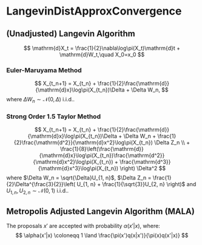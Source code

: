 # LangevinDistApproxConvergence

## (Unadjusted) Langevin Algorithm

$$
\mathrm{d}X_t = \frac{1}{2}\nabla\log\pi(X_t)\mathrm{d}t + \mathrm{d}W_t,\quad X_0=x_0
$$

### Euler-Maruyama Method

$$
    X_{t_n+1} = X_{t_n} + \frac{1}{2}\frac{\mathrm{d}}{\mathrm{d}x}\log\pi(X_{t_n})\Delta + \Delta W_n,
$$
where $\Delta W_n \sim \mathcal{N}(0, \Delta)$ i.i.d..

### Strong Order 1.5 Taylor Method

$$
    X_{t_n+1} = X_{t_n} + \frac{1}{2}\frac{\mathrm{d}}{\mathrm{d}x}\log\pi(X_{t_n})\Delta + \Delta W_n + \frac{1}{2}\frac{\mathrm{d^2}}{\mathrm{d}x^2}\log\pi(X_{t_n}) \Delta Z_n \\
    + \frac{1}{8}\left(\frac{\mathrm{d}}{\mathrm{d}x}\log\pi(X_{t_n})\frac{\mathrm{d^2}}{\mathrm{d}x^2}\log\pi(X_{t_n}) + \frac{\mathrm{d^3}}{\mathrm{d}x^3}\log\pi(X_{t_n}) \right) \Delta^2
$$
where $\Delta W_n = \sqrt{\Delta}U_{1, n}$, $\Delta Z_n = \frac{1}{2}\Delta^{\frac{3}{2}}\left( U_{1, n} + \frac{1}{\sqrt{3}}U_{2, n} \right)$ and $U_{1, n}, U_{2, n} \sim \mathcal{N}(0, 1)$ i.i.d..

## Metropolis Adjusted Langevin Algorithm (MALA)

The proposals $x'$ are accepted with probability $\alpha(x'|x)$, where:
$$
    \alpha(x'|x) \coloneqq 1 \land \frac{\pi(x')q(x|x')}{\pi(x)q(x'|x)}
$$